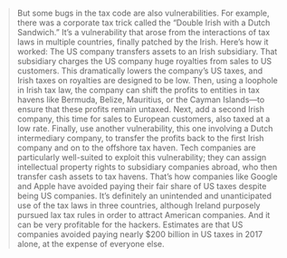 > But some bugs in the tax code are also vulnerabilities. For example, there was a corporate tax trick called the “Double Irish with a Dutch Sandwich.” It’s a vulnerability that arose from the interactions of tax laws in multiple countries, finally patched by the Irish. Here’s how it worked: The US company transfers assets to an Irish subsidiary. That subsidiary charges the US company huge royalties from sales to US customers. This dramatically lowers the company’s US taxes, and Irish taxes on royalties are designed to be low. Then, using a loophole in Irish tax law, the company can shift the profits to entities in tax havens like Bermuda, Belize, Mauritius, or the Cayman Islands—to ensure that these profits remain untaxed. Next, add a second Irish company, this time for sales to European customers, also taxed at a low rate. Finally, use another vulnerability, this one involving a Dutch intermediary company, to transfer the profits back to the first Irish company and on to the offshore tax haven. Tech companies are particularly well-suited to exploit this vulnerability; they can assign intellectual property rights to subsidiary companies abroad, who then transfer cash assets to tax havens. That’s how companies like Google and Apple have avoided paying their fair share of US taxes despite being US companies. It’s definitely an unintended and unanticipated use of the tax laws in three countries, although Ireland purposely pursued lax tax rules in order to attract American companies. And it can be very profitable for the hackers. Estimates are that US companies avoided paying nearly $200 billion in US taxes in 2017 alone, at the expense of everyone else.